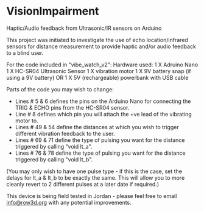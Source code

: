 # VisionImpairment
Haptic/Audio feedback from Ultrasonic/IR sensors on Arduino

This project was initiated to investigate the use of echo location/infrared sensors for distance measurement to provide haptic and/or audio feedback to a blind user.

For the code included in "vibe_watch_v2":
Hardware used:
1 X Adruino Nano
1 X HC-SR04 Ultrasonic Sensor
1 X vibration motor
1 X 9V battery snap (if using a 9V battery) OR 1 X 5V (rechargeable) powerbank with USB cable

Parts of the code you may wish to change:
- Lines # 5 & 6 defines the pins on the Arduino Nano for connecting the TRIG & ECHO pins from the HC-SR04 sensor.
- Line # 8 defines which pin you will attach the +ve lead of the vibrating motor to.
- Lines # 49 & 54 define the distances at which you wish to trigger different vibration feedback to the user.
- Lines # 69 & 71 define the type of pulsing you want for the distance triggered by calling "void lt_a".
- Lines # 76 & 78 define the type of pulsing you want for the distance triggered by calling "void lt_b".

(You may only wish to have one pulse type - if this is the case, set the delays for lt_a & lt_b to be exactly the same. This will allow you to more cleanly revert to 2 different pulses at a later date if required.)

This device is being field tested in Jordan - please feel free to email info@row3d.org with any potential improvements.
